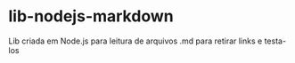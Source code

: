 # lib-nodejs-markdown

Lib criada em Node.js para leitura de arquivos .md para retirar links e testa-los
